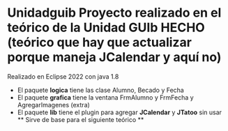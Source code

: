 # Unidadguib Proyecto realizado en el teórico de la Unidad GUIb HECHO (teórico que hay que actualizar porque maneja JCalendar y aquí no)
Realizado en Eclipse 2022 con java 1.8

- El paquete **logica** tiene las clase Alumno, Becado y Fecha
- El paquete **grafica** tiene la ventana FrmAlumno y FrmFecha y AgregarImagenes (extra)
- El paquete **lib** tiene el plugin para agregar **JCalendar** y **JTatoo** sin usar
  ** Sirve de base para el siguiente teórico **

